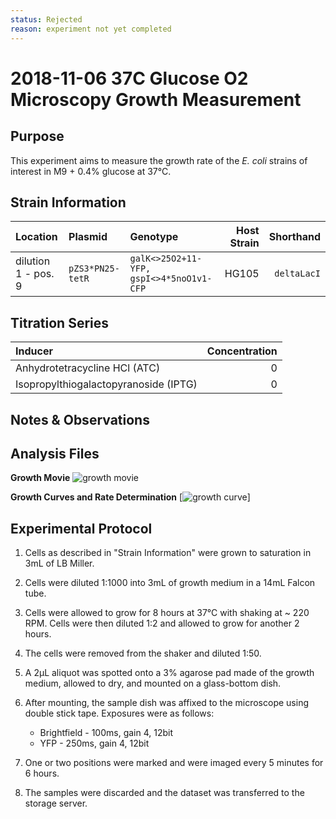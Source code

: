 ```yaml
---
status: Rejected 
reason: experiment not yet completed
---
```


# 2018-11-06 37C Glucose O2 Microscopy Growth Measurement

## Purpose
This experiment aims to measure the growth rate of the *E. coli* strains of interest in M9 + 0.4% glucose at 37°C.

## Strain Information
| Location | Plasmid | Genotype | Host Strain | Shorthand |
| :------- | :------ | :------- | ----------: | --------: |
| dilution 1 - pos. 9 | `pZS3*PN25-tetR`| `galK<>25O2+11-YFP, gspI<>4*5noO1v1-CFP` |  HG105 |`deltaLacI` |

## Titration Series

| Inducer | Concentration |
| :------ | ------------: |
| Anhydrotetracycline HCl (ATC) | 0 |
| Isopropylthiogalactopyranoside (IPTG) | 0|

## Notes & Observations

## Analysis Files

**Growth Movie**
![growth movie](output/growth_movie.gif)

**Growth Curves and Rate Determination**
[![growth curve](output/growth_rate.png)]

## Experimental Protocol

1. Cells as described in "Strain Information" were grown to saturation in 3mL of LB Miller.

2. Cells were diluted 1:1000 into 3mL of growth medium in a 14mL Falcon tube.

3. Cells were allowed to grow for 8 hours at 37°C with shaking at ~ 220 RPM. Cells were then diluted 1:2 and allowed to grow for another 2 hours.

4. The cells were removed from the shaker and diluted 1:50.

5. A 2µL aliquot was spotted onto a 3% agarose pad made of the growth medium, allowed to dry, and mounted on a glass-bottom dish.

6. After mounting, the sample dish was affixed to the microscope using double stick tape. Exposures were as follows:
    - Brightfield - 100ms, gain 4, 12bit
    - YFP - 250ms, gain 4, 12bit

7. One or two positions were marked and were imaged every 5 minutes for 6 hours.

8. The samples were discarded and the dataset was transferred to the storage server.